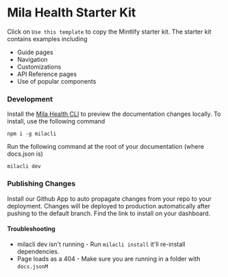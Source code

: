 # Mila Health Starter Kit

Click on `Use this template` to copy the Mintlify starter kit. The starter kit contains examples including

- Guide pages
- Navigation
- Customizations
- API Reference pages
- Use of popular components

### Development

Install the [Mila Health CLI](https://www.npmjs.com/package/mintlify) to preview the documentation changes locally. To install, use the following command

```
npm i -g milacli
```

Run the following command at the root of your documentation (where docs.json is)

```
milacli dev
```

### Publishing Changes

Install our Github App to auto propagate changes from your repo to your deployment. Changes will be deployed to production automatically after pushing to the default branch. Find the link to install on your dashboard.

#### Troubleshooting

- milacli dev isn't running - Run `milacli install` it'll re-install dependencies.
- Page loads as a 404 - Make sure you are running in a folder with `docs.jsonM`